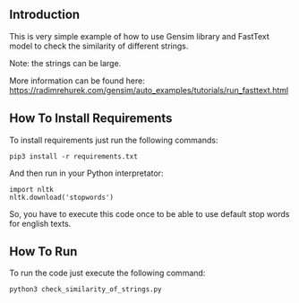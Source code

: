 Introduction
------------

This is very simple example of how to use
Gensim library and FastText model to check
the similarity of different strings.

Note: the strings can be large.

More information can be found here: https://radimrehurek.com/gensim/auto_examples/tutorials/run_fasttext.html


How To Install Requirements
---------------------------
To install requirements just run the following commands:

    pip3 install -r requirements.txt
    
And then run in your Python interpretator:

    import nltk
    nltk.download('stopwords')
    
So, you have to execute this code once to be able to use default stop words for english texts.

How To Run
----------

To run the code just execute the following command:

    python3 check_similarity_of_strings.py
